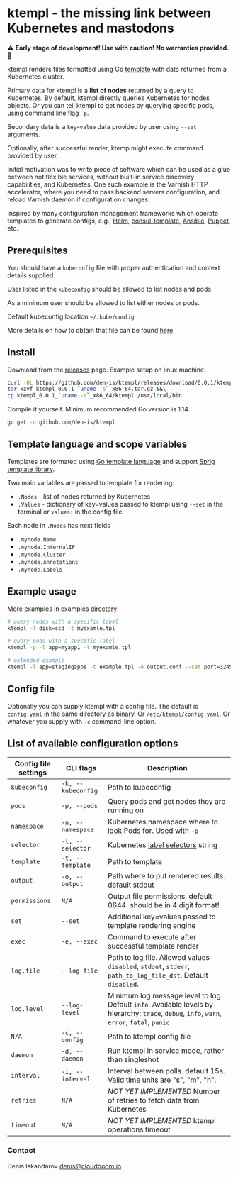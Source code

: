 # ktempl - the missing link between Kubernetes and mastodons

:warning: **Early stage of development! Use with caution! No warranties provided.** :construction:

ktempl renders files formatted using Go [template][gotemplate] with data returned from a Kubernetes cluster.

Primary data for ktempl is a **list of nodes** returned by a query to Kubernetes.
By default, ktempl directly queries Kubernetes for nodes objects.
Or you can tell ktempl to get nodes by querying specific pods, using command line flag `-p`.

Secondary data is a `key=value` data provided by user using `--set` arguments.

Optionally, after successful render, ktemp might execute command provided by user.

Initial motivation was to write piece of software which can be used as a glue between not flexible services, without built-in service discovery capabilities, and Kubernetes.
One such example is the Varnish HTTP accelerator, where you need to pass backend servers configuration, and reload Varnish daemon if configuration changes.

Inspired by many configuration management frameworks which operate templates to generate configs, e.g., [Helm][helm], [consul-template][consultemplate], [Ansible][ansibletemplate], [Puppet][puppettemplate], etc.

## Prerequisites

You should have a `kubeconfig` file with proper authentication and context details supplied.

User listed in the `kubeconfig` should be allowed to list nodes and pods.

As a minimum user should be allowed to list either nodes or pods.

Default kubeconfig location `~/.kube/config`

More details on how to obtain that file can be found [here][kubeconfigdoc].

## Install

Download from the [releases][releasespage] page. Example setup on linux machine:

```sh
curl -OL https://github.com/den-is/ktempl/releases/download/0.0.1/ktempl_0.0.1_`uname -s`_x86_64.tar.gz &&\
tar xzvf ktempl_0.0.1_`uname -s`_x86_64.tar.gz &&\
cp ktempl_0.0.1_`uname -s`_x86_64/ktempl /usr/local/bin
```

Compile it yourself. Minimum recommended Go version is 1.14.

```sh
go get -u github.com/den-is/ktempl
```

## Template language and scope variables

Templates are formated using [Go template language][gotemplate] and support [Sprig template library][sprig].

Two main variables are passed to template for rendering:

- `.Nodes` - list of nodes returned by Kubernetes
- `.Values` - dictionary of key=values passed to ktempl using `--set` in the terminal or `values:` in the config file.

Each node in `.Nodes` has next fields

- `.mynode.Name`
- `.mynode.InternalIP`
- `.mynode.Cluster`
- `.mynode.Annotations`
- `.mynode.Labels`

## Example usage

More examples in examples [directory](/examples/)

```sh
# query nodes with a specific label
ktempl -l disk=ssd -t myexamle.tpl

# query pods with a specific label
ktempl -p -l app=myapp1 -t myexamle.tpl

# extended example
ktempl -l app=stagingapps -t example.tpl -o output.conf --set port=32456 --exec="touch success_exec.txt"
```

## Config file

Optionally you can supply ktempl with a config file.
The default is `config.yaml` in the same directory as binary.
Or `/etc/ktempl/config.yaml`.
Or whatever you supply with `-c` command-line option.

## List of available configuration options

| Config file settings  | CLI flags          | Description                                                              |
| ----------------------| -------------------| ------------------------------------------------------------------------ |
| `kubeconfig`          | `-k, --kubeconfig` | Path to kubeconfig                                                       |
| `pods`                | `-p, --pods`       | Query pods and get nodes they are running on                             |
| `namespace`           | `-n, --namespace`  | Kubernetes namespace where to look Pods for. Used with `-p`              |
| `selector`            | `-l, --selector`   | Kubernetes [label selectors][labelselectors] string                      |
| `template`            | `-t, --template`   | Path to template                                                         |
| `output`              | `-o, --output`     | Path where to put rendered results. default stdout                       |
| `permissions`         | `N/A`              | Output file permissions. default 0644. should be in 4 digit format!      |
| `set`                 | `--set`            | Additional key=values passed to template rendering engine                |
| `exec`                | `-e, --exec`       | Command to execute after successful template render                      |
| `log.file`            | `--log-file`       | Path to log file. Allowed values `disabled`, `stdout`, `stderr`, `path_to_log_file_dst`. Default `disabled`. |
| `log.level`           | `--log-level`      | Minimum log message level to log. Default `info`. Available levels by hierarchy: `trace`, `debug`, `info`, `warn`, `error`, `fatal`, `panic` |
| `N/A`                 | `-c, --config`     | Path to ktempl config file                                               |
| `daemon`              | `-d, --daemon`     | Run ktempl in service mode, rather than singleshot                       |
| `interval`            | `-i, --interval`   | Interval between polls. default 15s. Valid time units are "s", "m", "h". |
| `retries`             | `N/A`              | _NOT YET IMPLEMENTED_ Number of retries to fetch data from Kubernetes    |
| `timeout`             | `N/A`              | _NOT YET IMPLEMENTED_ ktempl operations timeout                          |

### Contact

Denis Iskandarov denis@cloudboom.io

[gotemplate]: https://golang.org/pkg/text/template/
[sprig]: http://masterminds.github.io/sprig/
[consultemplate]: https://github.com/hashicorp/consul-template
[helm]: https://helm.sh/
[ansibletemplate]: https://docs.ansible.com/ansible/latest/modules/template_module.html
[puppettemplate]: https://puppet.com/docs/puppet/latest/lang_template.html
[kubeconfigdoc]: https://kubernetes.io/docs/concepts/configuration/organize-cluster-access-kubeconfig/
[labelselectors]: https://kubernetes.io/docs/concepts/overview/working-with-objects/labels/
[releasespage]: https://github.com/den-is/ktempl/releases
